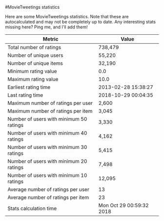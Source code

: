 #MovieTweetings statistics

Here are some MovieTweetings statistics. Note that these are autocalculated and may not be completely up to date. Any interesting stats missing here? Ping me, and I'll add them!

Metric | Value
--- | ---
Total number of ratings                 | 738,479
Number of unique users                  | 55,220
Number of unique items                  | 32,190
Minimum rating value                    | 0.0
Maximum rating value                    | 10.0
Earliest rating time                    | 2013-02-28 15:38:27
Last rating time                        | 2018-10-29 00:04:35
Maximum number of ratings per user      | 2,600
Maximum number of ratings per item      | 3,045
Number of users with minimum 50 ratings | 3,330
Number of users with minimum 40 ratings | 4,162
Number of users with minimum 30 ratings | 5,415
Number of users with minimum 20 ratings | 7,498
Number of users with minimum 10 ratings | 12,095
Average number of ratings per user      | 13
Average number of ratings per item      | 23
Stats calculation time                  | Mon Oct 29 00:59:32 2018

